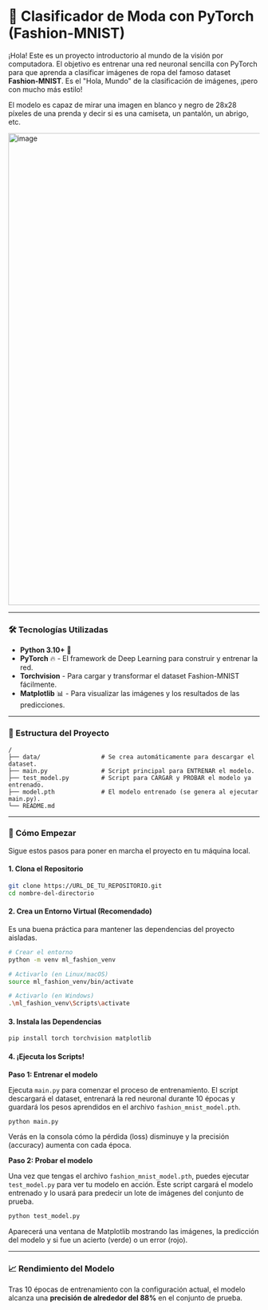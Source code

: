 # 🤖 Clasificador de Moda con PyTorch (Fashion-MNIST)

¡Hola! Este es un proyecto introductorio al mundo de la visión por computadora. El objetivo es entrenar una red neuronal sencilla con PyTorch para que aprenda a clasificar imágenes de ropa del famoso dataset **Fashion-MNIST**. Es el "Hola, Mundo" de la clasificación de imágenes, ¡pero con mucho más estilo!

El modelo es capaz de mirar una imagen en blanco y negro de 28x28 píxeles de una prenda y decir si es una camiseta, un pantalón, un abrigo, etc.


<img width="1867" height="945" alt="image" src="https://github.com/user-attachments/assets/c26d43d9-86f6-49e4-a339-fd64bf30c0bd" />


---

### 🛠️ Tecnologías Utilizadas

*   **Python 3.10+** 🐍
*   **PyTorch** 🔥 - El framework de Deep Learning para construir y entrenar la red.
*   **Torchvision** - Para cargar y transformar el dataset Fashion-MNIST fácilmente.
*   **Matplotlib** 📊 - Para visualizar las imágenes y los resultados de las predicciones.

---

### 📂 Estructura del Proyecto

```
/
├── data/                 # Se crea automáticamente para descargar el dataset.
├── main.py               # Script principal para ENTRENAR el modelo.
├── test_model.py         # Script para CARGAR y PROBAR el modelo ya entrenado.
├── model.pth             # El modelo entrenado (se genera al ejecutar main.py).
└── README.md
```

---

### 🚀 Cómo Empezar

Sigue estos pasos para poner en marcha el proyecto en tu máquina local.

#### 1. Clona el Repositorio
```bash
git clone https://URL_DE_TU_REPOSITORIO.git
cd nombre-del-directorio
```

#### 2. Crea un Entorno Virtual (Recomendado)
Es una buena práctica para mantener las dependencias del proyecto aisladas.

```bash
# Crear el entorno
python -m venv ml_fashion_venv

# Activarlo (en Linux/macOS)
source ml_fashion_venv/bin/activate

# Activarlo (en Windows)
.\ml_fashion_venv\Scripts\activate
```

#### 3. Instala las Dependencias
```bash
pip install torch torchvision matplotlib
```

#### 4. ¡Ejecuta los Scripts!

**Paso 1: Entrenar el modelo**

Ejecuta `main.py` para comenzar el proceso de entrenamiento. El script descargará el dataset, entrenará la red neuronal durante 10 épocas y guardará los pesos aprendidos en el archivo `fashion_mnist_model.pth`.

```bash
python main.py
```
Verás en la consola cómo la pérdida (loss) disminuye y la precisión (accuracy) aumenta con cada época.

**Paso 2: Probar el modelo**

Una vez que tengas el archivo `fashion_mnist_model.pth`, puedes ejecutar `test_model.py` para ver tu modelo en acción. Este script cargará el modelo entrenado y lo usará para predecir un lote de imágenes del conjunto de prueba.

```bash
python test_model.py
```
Aparecerá una ventana de Matplotlib mostrando las imágenes, la predicción del modelo y si fue un acierto (verde) o un error (rojo).

---

### 📈 Rendimiento del Modelo

Tras 10 épocas de entrenamiento con la configuración actual, el modelo alcanza una **precisión de alrededor del 88%** en el conjunto de prueba.
